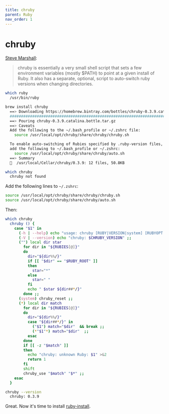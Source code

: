 ```yaml
---
title: chruby
parent: Ruby
nav_order: 1
---
```


# chruby

[Steve Marshall](https://stevemarshall.com/journal/why-i-use-chruby/):

> chruby is essentially a very small shell script that sets a few environment variables (mostly $PATH) to point at a given install of Ruby. It also has a separate, optional, script to auto-switch ruby versions when changing directories.

```sh
which ruby
  /usr/bin/ruby

brew install chruby
  ==> Downloading https://homebrew.bintray.com/bottles/chruby-0.3.9.catalina.bottle.tar.gz
  ######################################################################## 100.0%
  ==> Pouring chruby-0.3.9.catalina.bottle.tar.gz
  ==> Caveats
  Add the following to the ~/.bash_profile or ~/.zshrc file:
    source /usr/local/opt/chruby/share/chruby/chruby.sh

  To enable auto-switching of Rubies specified by .ruby-version files,
  add the following to ~/.bash_profile or ~/.zshrc:
    source /usr/local/opt/chruby/share/chruby/auto.sh
  ==> Summary
  🍺  /usr/local/Cellar/chruby/0.3.9: 12 files, 50.8KB

which chruby
  chruby not found
```

Add the following lines to `~/.zshrc`:

```sh
source /usr/local/opt/chruby/share/chruby/chruby.sh
source /usr/local/opt/chruby/share/chruby/auto.sh
```

Then:

```sh
which chruby
  chruby () {
    case "$1" in
      (-h | --help) echo "usage: chruby [RUBY|VERSION|system] [RUBYOPT...]" ;;
      (-V | --version) echo "chruby: $CHRUBY_VERSION" ;;
      ("") local dir star
        for dir in "${RUBIES[@]}"
        do
          dir="${dir%%/}"
          if [[ "$dir" == "$RUBY_ROOT" ]]
          then
            star="*"
          else
            star=" "
          fi
          echo " $star ${dir##*/}"
        done ;;
      (system) chruby_reset ;;
      (*) local dir match
        for dir in "${RUBIES[@]}"
        do
          dir="${dir%%/}"
          case "${dir##*/}" in
            ("$1") match="$dir"  && break ;;
            (*"$1"*) match="$dir"  ;;
          esac
        done
        if [[ -z "$match" ]]
        then
          echo "chruby: unknown Ruby: $1" >&2
          return 1
        fi
        shift
        chruby_use "$match" "$*" ;;
    esac
  }

chruby --version
  chruby: 0.3.9
```

Great. Now it's time to install [ruby-install](ruby-install.html).